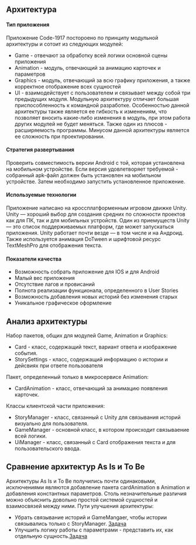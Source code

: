## Архитектура
#### Тип приложения
  Приложение Code-1917 постороено по принципу модульной архитектуры и сотоит из следующих модулей: 
- Game - отвечают за обработку всей логики основной сцены приложения
- Animation - модуль, отвечающий за анимацию карточек и параметров 
- Graphics - модуль, отвечающий за всю графику приложения, а также корректное отображение всех сущностей
- UI - взаимодействует с пользователем и связывает между собой три предыдущих модуля. 
Модульную архитектуру отличает большая приспособленность к командной разработке.
Особенностью данной архитектуры также является ее гибкость к изменениям, что позволяет вносить какие-либо изменения в модуль, при этом работа других модулей не будет меняться. Также один из плюсов - расширяемость программы. Минусом данной архитектуры является ее сложность при проектировании. 
 
#### Стратегия развертывания
  Проверить совместимость версии Android с той, которая установлена на мобильном устройстве. Если версия удовлетворяет требуемой - собранный apk-файл должен быть установлен на мобильном устройстве. Затем необходимо запустить установленное приложение.
  

#### Используемые технологии
  Приложение написано на кроссплатформенным игровом движке Unity. Unity — хороший выбор для создания средних по сложности проектов как для ПК, так и для мобильных устройств. Один из приемуществ Unity — это список поддерживаемых платформ, где может запускаться приложения. Unity работает почти везде — в том числе и на Андроид. Также используется анимация DoTween и шрифтовой ресурс TextMeshPro для отображения текста.

#### Показатели качества
 - Возможность собрать приложение для IOS и для Android
 - Малый вес приложения
 - Отсутствие лагов и провисаний
 - Полнота реализации функционала, определенного в User Stories
 - Возможность добавления новых историй без изменения старых
 - Уникальное графическое оформление 
 

## Анализ архитектуры
Набор пакетов, общих для модулей Game, Animation и Graphics:
  - Card - класс, содержащий текст, вариант ответа и изображение события. 
  - StorySettings - класс, содержащий информацию о истории и дейсвиях при ответе пользователя
  
Пакет, определенный только в микросервисе Animation:
  - CardAnimation - класс, отвечающий за анимацию появления карточек.
  
Классы клиентской части приложения:
  - StoryManager - класс, связанный с Unity для связывания историй визуально для пользователя.
  - GameManager - основной класс, в котором происходит связываение всей логики.
  - UiManager - класс, связанный с Card отображения текста и для пользовательского ввода.

## Сравнение архитектур As Is и To Be
Архитектуры As Is и To Be получились почти одинаковыми, исключениями являются добавление пакета cardAnimation в Animation и добавления константных параметров. Столь незначительные различия можно объяснить довольно простой системой сущностей и взаимосвязей между ними. Пути улучшения архитектуры:

 - Убрать связывание историй и GameMangaer, чтобы истории связывались только с StoryManager. [Задача](https://trello.com/c/dXYfGw2z/29-%D1%83%D0%B1%D1%80%D0%B0%D1%82%D1%8C-%D1%81%D0%B2%D1%8F%D0%B7%D1%8B%D0%B2%D0%B0%D0%BD%D0%B8%D0%B5-%D0%B8%D1%81%D1%82%D0%BE%D1%80%D0%B8%D0%B9-%D0%B8-gamemangaer)
 - Улучшить логику работы с параметрами - представить их, как отдельную сущность.[Задача](https://trello.com/c/roHN0jwX/30-%D0%BF%D0%B5%D1%80%D0%B5%D0%B2%D0%B5%D1%81%D1%82%D0%B8-%D0%BF%D0%B0%D1%80%D0%B0%D0%BC%D0%B5%D1%82%D1%80%D1%8B-%D0%BD%D0%B0-%D0%BE%D1%82%D0%B4%D0%B5%D0%BB%D1%8C%D0%BD%D1%83%D1%8E-%D1%81%D1%83%D1%89%D0%BD%D0%BE%D1%81%D1%82%D1%8C)
